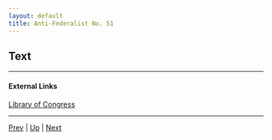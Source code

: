 ```yaml
---
layout: default
title: Anti-Federalist No. 51
---
```


## Text

---
#### External Links
[Library of Congress]()

---

[Prev](50.md) | [Up](README.md) | [Next](52.md)
